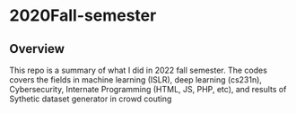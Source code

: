 # 2020Fall-semester

## Overview  
This repo is a summary of what I did in 2022 fall semester. The codes covers the fields in machine learning (ISLR), deep learning (cs231n), Cybersecurity, 
Internate Programming (HTML, JS, PHP, etc), and results of Sythetic dataset generator in crowd couting

